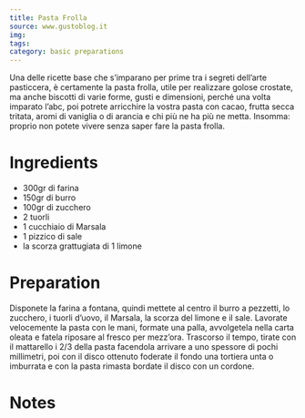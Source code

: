 ```yaml
---
title: Pasta Frolla
source: www.gustoblog.it
img: 
tags: 
category: basic preparations 
---
```


Una delle ricette base che s’imparano per prime tra i segreti dell’arte pasticcera, è certamente la pasta frolla, utile per realizzare golose crostate, ma anche biscotti di varie forme, gusti e dimensioni, perché una volta imparato l’abc, poi potrete arricchire la vostra pasta con cacao, frutta secca tritata, aromi di vaniglia o di arancia e chi più ne ha più ne metta. Insomma: proprio non potete vivere senza saper fare la pasta frolla.

Ingredients
===========

* 300gr di farina
* 150gr di burro
* 100gr di zucchero
* 2 tuorli
* 1 cucchiaio di Marsala
* 1 pizzico di sale
* la scorza grattugiata di 1 limone

Preparation
===========

Disponete la farina a fontana, quindi mettete al centro il burro a pezzetti, lo zucchero, i tuorli d’uovo, il Marsala, la scorza del limone e il sale. Lavorate velocemente la pasta con le mani, formate una palla, avvolgetela nella carta oleata e fatela riposare al fresco per mezz’ora. Trascorso il tempo, tirate con il mattarello i 2/3 della pasta facendola arrivare a uno spessore di pochi millimetri, poi con il disco ottenuto foderate il fondo una tortiera unta o imburrata e con la pasta rimasta bordate il disco con un cordone. 

Notes
=====
